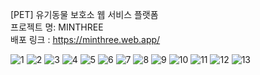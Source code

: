 [PET] 유기동물 보호소 웹 서비스 플랫폼 <br>
프로젝트 명: MINTHREE<br>
배포 링크 : https://minthree.web.app/

![1](https://github.com/ming023/PET/assets/149347120/6a658902-f0da-44f1-94ea-b948d445c65d)
![2](https://github.com/ming023/PET/assets/149347120/9371893f-cb29-4f94-b94e-f2daebcb711b)
![3](https://github.com/ming023/PET/assets/149347120/fa60d8f2-56b8-474e-a229-c7b1ebdf5cd8)
![4](https://github.com/ming023/PET/assets/149347120/9628b0c5-43c9-49a7-b7c9-a0ca36cf15ec)
![5](https://github.com/ming023/PET/assets/149347120/bc832fc3-5d7b-476e-821f-292f86d084bd)
![6](https://github.com/ming023/PET/assets/149347120/7e114faf-1920-4b98-b3ba-22dcef5fe4f1)
![7](https://github.com/ming023/PET/assets/149347120/3ec70d58-a1dd-4a4c-9493-896fb53b8ef4)
![8](https://github.com/ming023/PET/assets/149347120/980de7a0-7f23-461b-aab9-3ce3a2e92d02)
![9](https://github.com/ming023/PET/assets/149347120/b333be67-9a26-4054-b4f2-d757544399cc)
![10](https://github.com/ming023/PET/assets/149347120/151dd147-3edd-4189-975b-8a247dcd9cfe)
![11](https://github.com/ming023/PET/assets/149347120/197c0d37-3172-4866-b7c5-85f146aa7a41)
![12](https://github.com/ming023/PET/assets/149347120/f6ab1d46-4a93-40ad-8e22-bb2cb6dcb474)
![13](https://github.com/ming023/PET/assets/149347120/7bd9c8cd-1c96-4e9d-b999-a3b3279a8761)

